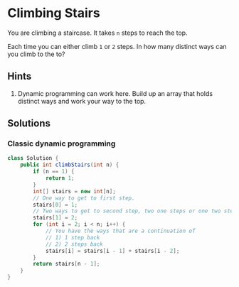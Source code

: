 # Climbing Stairs

You are climbing a staircase. It takes `n` steps to reach the top.

Each time you can either climb `1` or `2` steps. In how many distinct ways can
you climb to the to?

## Hints

1. Dynamic programming can work here. Build up an array that holds distinct
   ways and work your way to the top.

## Solutions

### Classic dynamic programming

```java
class Solution {
    public int climbStairs(int n) {
        if (n == 1) {
            return 1;
        }
        int[] stairs = new int[n];
        // One way to get to first step.
        stairs[0] = 1;
        // Two ways to get to second step, two one steps or one two step.
        stairs[1] = 2;
        for (int i = 2; i < n; i++) {
            // You have the ways that are a continuation of
            // 1) 1 step back
            // 2) 2 steps back
            stairs[i] = stairs[i - 1] + stairs[i - 2];
        }
        return stairs[n - 1];
    }
}
```
